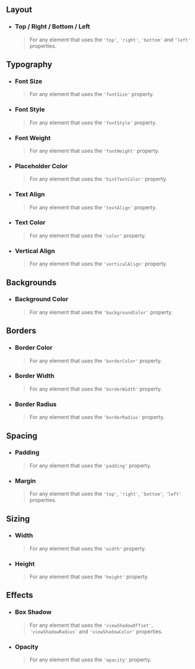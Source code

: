 
## Layout
- ### Top / Right / Bottom / Left
	> For any element that uses the `'top'`, `'right'`, `'bottom'` and `'left'` properties.

## Typography
- ### Font Size
	> For any element that uses the `'fontSize'` property.

- ### Font Style
	> For any element that uses the `'fontStyle'` property.

- ### Font Weight
	> For any element that uses the `'fontWeight'` property.

- ### Placeholder Color
	> For any element that uses the `'hintTextColor'` property.

- ### Text Align
	> For any element that uses the `'textAlign'` property.

- ### Text Color
	> For any element that uses the `'color'` property.

- ### Vertical Align
	> For any element that uses the `'verticalAlign'` property.

## Backgrounds
- ### Background Color
	> For any element that uses the `'backgroundColor'` property.

## Borders
- ### Border Color
	> For any element that uses the `'borderColor'` property.

- ### Border Width
	> For any element that uses the `'borderWidth'` property.

- ### Border Radius
	> For any element that uses the `'borderRadius'` property.

## Spacing
- ### Padding
	> For any element that uses the `'padding'` property.

- ### Margin
	> For any element that uses the `'top'`, `'right'`, `'bottom'`, `'left'` properties.

## Sizing
- ### Width
	> For any element that uses the `'width'` property.

- ### Height
	> For any element that uses the `'height'` property.

## Effects
- ### Box Shadow
	> For any element that uses the `'viewShadowOffset'`, `'viewShadowRadius'` and `'viewShadowColor'` properties.

- ### Opacity
	> For any element that uses the `'opacity'` property.
